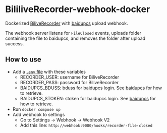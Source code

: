 # BililiveRecorder-webhook-docker

Dockerized [BiliveRecorder](https://github.com/BililiveRecorder/BililiveRecorder) with [baidupcs](https://github.com/qjfoidnh/BaiduPCS-Go) upload webhook.

The webhook server listens for `FileClosed` events, uploads folder containing the file to baidupcs, and removes the folder after upload success.

## How to use

- Add a [`.env` file](https://docs.docker.com/compose/environment-variables/#the-env-file) with these variables
  - RECORDER_USER: username for BiliveRecorder
  - RECORDER_PASS: password for BiliveRecorder
  - BAIDUPCS_BDUSS: bduss for baidupcs login. See [baidupcs](https://github.com/qjfoidnh/BaiduPCS-Go#%E7%99%BB%E5%BD%95%E7%99%BE%E5%BA%A6%E5%B8%90%E5%8F%B7) for how to retrieve.
  - BAIDUPCS_STOKEN: stoken for baidupcs login. See [baidupcs](https://github.com/qjfoidnh/BaiduPCS-Go#%E7%99%BB%E5%BD%95%E7%99%BE%E5%BA%A6%E5%B8%90%E5%8F%B7) for how to retrieve.
- Run `docker compose up`
- Add webhook to settings
  - Go to Settings -> Webhook -> Webhook V2
  - Add this line: `http://webhook:9000/hooks/recorder-file-closed`
